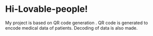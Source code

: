 # Hi-Lovable-people!
My project is based on QR code generation .
QR code is generated to encode medical data of patients.
Decoding of data is also made.

